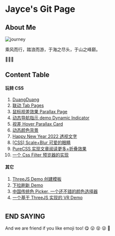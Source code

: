 # Jayce's Git Page

## About Me

![journey](https://jaycethanks.github.io/journey.png)

乘风而行，踏浪而游，于海之尽头，于山之峰巅。

🥳🥳🥳

## Content Table

#### 玩转 CSS

1. [DuangDuang](https://jaycethanks.github.io/demos/CssTrick/DuangDuang/)
2. [联动 Tab Pages](https://jaycethanks.github.io/demos/CssTrick/interactiveCarousel/)
3. [鼠标视差效果 Parallax Page](https://jaycethanks.github.io/demos/CssTrick/ParallaxPage)
4. [动态导航指示 demo Dynamic Indicator](https://jaycethanks.github.io/demos/DynamicNavgatorIndicator/)
5. [视差 Hover Parallax Card](https://jaycethanks.github.io/demos/CssTrick/ParallaxCard)
6. [动态颜色背景](https://jaycethanks.github.io/demos/CssTrick/DynamicBackgroundColor)
7. [Happy New Year 2022 透视文字](https://jaycethanks.github.io/demos/CssTrick/HappyNewYear2022)
8. [[CSS] Scale+Blur 可爱的眼睛](https://jaycethanks.github.io/demos/CssTrick/scale-blur/)
9. [PureCSS 实现文章阅读更多+折叠效果](https://jaycethanks.github.io/demos/CssTrick/purecss-continue-reading)
10. [一个 Css Filter 预览器的实现](https://jaycethanks.github.io/demos/CssTrick/filtercomparison)

#### 其它

1. [ThreeJS Demo 创建模板](https://jaycethanks.github.io/demos/ThreeJsDemoPlatform/)
2. [下拉刷新 Demo](https://jaycethanks.github.io/demos/DragPullRefresh)
3. [中国传统色 Picker, 一个还不错的颜色选择器](https://jaycethanks.github.io/demos/ChinaTradColorPick/)
4. [一个基于 ThreeJS 实现的 VR Demo](https://jaycethanks.github.io/demos/ThreejsPipesMapping/)

#

#

#

#

## END SAYING

And we are friend if you like emoji too! 😋 😛 😝 😜 🤪
